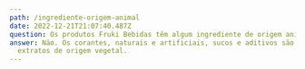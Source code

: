 ```yaml
---
path: /ingrediente-origem-animal
date: 2022-12-21T21:07:40.487Z
question: Os produtos Fruki Bebidas têm algum ingrediente de origem animal?
answer: Não. Os corantes, naturais e artificiais, sucos e aditivos são todos
  extratos de origem vegetal.
---
```

